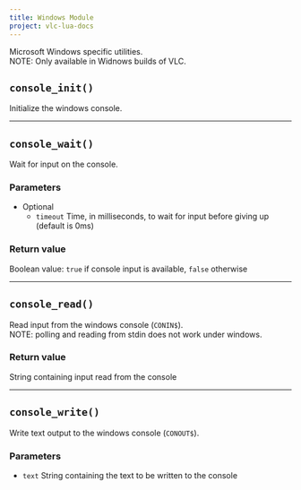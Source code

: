 ```yaml
---
title: Windows Module
project: vlc-lua-docs
---
```

Microsoft Windows specific utilities.  
NOTE: Only available in Widnows builds of VLC.


## `console_init()`
Initialize the windows console.

----
## `console_wait()`
 Wait for input on the console.

### Parameters
- Optional
	- `timeout` Time, in milliseconds, to wait for input before giving up (default is 0ms)

### Return value
Boolean value: `true` if console input is available, `false` otherwise

----
## `console_read()`
Read input from the windows console (`CONIN$`).  
NOTE: polling and reading from stdin does not work under windows.

### Return value
String containing input read from the console

----
## `console_write()`
Write text output to the windows console (`CONOUT$`).

### Parameters
- `text` String containing the text to be written to the console